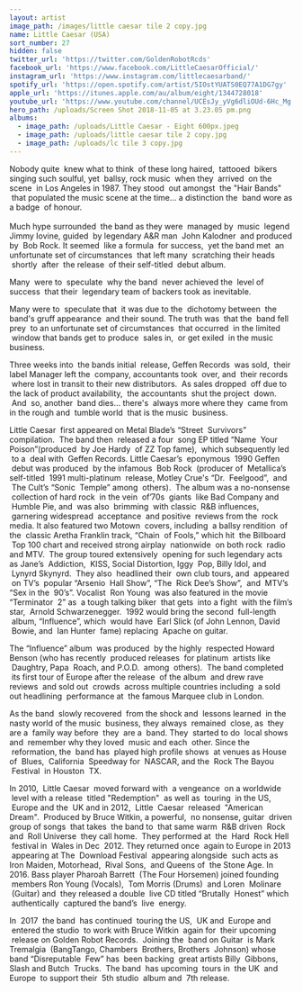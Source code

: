 ```yaml
---
layout: artist
image_path: /images/little caesar tile 2 copy.jpg
name: Little Caesar (USA)
sort_number: 27
hidden: false
twitter_url: 'https://twitter.com/GoldenRobotRcds'
facebook_url: 'https://www.facebook.com/LittleCaesarOfficial/'
instagram_url: 'https://www.instagram.com/littlecaesarband/'
spotify_url: 'https://open.spotify.com/artist/5IOstYUATS0EQ77A1DG7gy'
apple_url: 'https://itunes.apple.com/au/album/eight/1344728018'
youtube_url: 'https://www.youtube.com/channel/UCEsJy_yVg6dliOUd-6Hc_Mg'
hero_path: /uploads/Screen Shot 2018-11-05 at 3.23.05 pm.png
albums:
  - image_path: /uploads/Little Caesar - Eight 600px.jpeg
  - image_path: /uploads/little caesar tile 2 copy.jpg
  - image_path: /uploads/lc tile 3 copy.jpg
---
```


Nobody quite  knew what to think  of these long haired,  tattooed  bikers singing such soulful, yet  ballsy, rock music  when they  arrived  on the scene  in Los Angeles in 1987. They stood  out amongst  the "Hair Bands"  that populated the music scene at the time… a distinction the  band wore as a badge  of honour.<br><br>Much hype surrounded  the band as they were  managed by  music  legend Jimmy Iovine, guided  by legendary A&R man  John Kalodner  and produced by  Bob Rock. It seemed  like a formula  for success,  yet the band met  an unfortunate set of circumstances  that left many  scratching their heads  shortly  after  the release  of their self-titled  debut album.

Many  were to  speculate  why the band  never achieved the  level of success  that their  legendary team of backers took as inevitable.

Many were to  speculate that  it was due to the  dichotomy between  the band's gruff appearance  and their sound. The truth was  that the  band fell prey  to an unfortunate set of circumstances  that occurred  in the limited  window that bands get to produce  sales in,  or get exiled  in the music business.

Three weeks into  the bands initial  release, Geffen Records  was sold,  their label Manager left the  company, accountants took  over, and  their records  where lost in transit to their new distributors.  As sales dropped  off due to the lack of product availability,  the accountants  shut the project  down.  And  so, another  band dies… there's  always more where they  came from in the rough and  tumble world  that is the music  business.

Little Caesar  first appeared on Metal Blade’s “Street  Survivors” compilation.  The band then  released a four  song EP titled “Name  Your Poison”(produced  by Joe Hardy  of ZZ Top fame),  which subsequently led  to a  deal with  Geffen Records. Little Caesar’s  eponymous  1990 Geffen  debut was produced  by the infamous  Bob Rock  (producer of  Metallica’s self-titled  1991 multi-platinum  release, Motley Crue's “Dr.  Feelgood”,  and  The Cult’s “Sonic  Temple” among  others).  The album was a no-nonsense  collection of hard rock  in the vein  of’70s  giants  like Bad Company and  Humble Pie, and  was also  brimming  with classic  R&B influences,  garnering widespread  acceptance  and positive  reviews from the  rock media. It also featured two Motown  covers, including  a ballsy rendition  of the  classic Aretha Franklin track, “Chain  of Fools,” which hit  the Billboard  Top 100 chart and received strong airplay  nationwide  on both rock  radio and MTV.  The group toured extensively  opening for such legendary acts as Jane’s  Addiction,  KISS, Social Distortion, Iggy  Pop, Billy Idol, and  Lynyrd Skynyrd.  They also  headlined their  own club tours, and  appeared  on TV’s  popular “Arsenio  Hall Show”, “The  Rick Dee’s Show”,  and  MTV’s “Sex in the  90’s”. Vocalist  Ron Young  was also featured in the movie “Terminator  2” as  a tough talking biker  that gets  into a fight  with the film’s star,  Arnold Schwarzenegger.  1992 would bring the second  full-length  album, “Influence”, which  would have  Earl Slick (of John Lennon, David  Bowie, and  Ian Hunter  fame) replacing  Apache on guitar.

The “Influence” album  was produced  by the highly  respected Howard Benson (who has recently  produced releases  for platinum  artists like  Daughtry, Papa  Roach, and P.O.D.  among  others).  The band completed  its first tour of Europe after the release  of the album  and drew rave reviews  and sold out  crowds  across multiple countries including  a sold out headlining  performance at  the famous Marquee club in London.

As the band  slowly recovered  from the shock and  lessons learned  in the nasty world of the music  business, they always  remained  close, as  they are a  family way before  they  are a  band. They  started to do  local shows and  remember why they loved  music and each  other. Since the  reformation, the  band has  played high profile shows  at venues as House of  Blues,  California  Speedway for  NASCAR, and the  Rock The Bayou  Festival  in Houston  TX.

In 2010,  Little Caesar  moved forward with  a vengeance  on a worldwide  level with a release  titled "Redemption"  as well as  touring  in the US,  Europe and the  UK and in 2012,  Little  Caesar  released  "American Dream".  Produced by Bruce Witkin, a powerful,  no nonsense, guitar  driven group of songs  that takes  the band to  that same warm  R&B driven  Rock and  Roll Universe  they call home.  They performed at  the  Hard  Rock Hell  festival in  Wales in Dec  2012. They returned once  again to Europe in 2013  appearing at The  Download Festival  appearing alongside  such acts as Iron Maiden, Motorhead,  Rival Sons,  and Queens of  the Stone Age. In 2016. Bass player Pharoah Barrett  (The Four Horsemen) joined founding  members Ron Young (Vocals),  Tom Morris (Drums)  and Loren  Molinare  (Guitar) and  they released a double  live CD titled “Brutally  Honest” which  authentically  captured the band’s  live  energy.

In  2017  the band  has continued  touring the US,  UK and  Europe and  entered the studio  to work with Bruce Witkin  again for  their upcoming  release on Golden Robot Records.  Joining the  band on Guitar  is Mark Tremalgia  (BangTango, Chambers  Brothers, Brothers  Johnson) whose band “Disreputable  Few” has  been backing  great artists Billy  Gibbons, Slash and Butch  Trucks.  The band  has upcoming  tours in  the UK  and Europe  to support their  5th studio  album and  7th release.